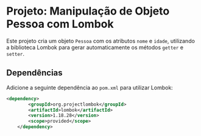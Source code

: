 # Projeto: Manipulação de Objeto Pessoa com Lombok

Este projeto cria um objeto `Pessoa` com os atributos `nome` e `idade`, utilizando a biblioteca Lombok para gerar automaticamente os métodos `getter` e `setter`.

## Dependências

Adicione a seguinte dependência ao `pom.xml` para utilizar Lombok:

```xml
<dependency>
        <groupId>org.projectlombok</groupId>
        <artifactId>lombok</artifactId>
        <version>1.18.28</version>
        <scope>provided</scope>
    </dependency>
